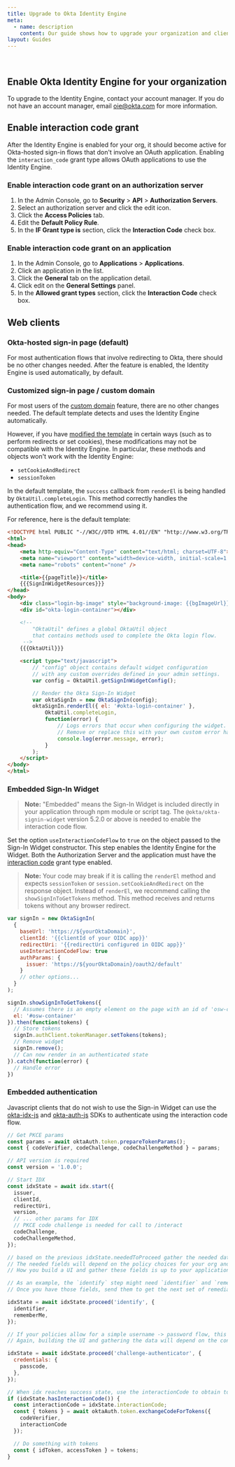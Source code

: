 ```yaml
---
title: Upgrade to Okta Identity Engine
meta:
  - name: description
    content: Our guide shows how to upgrade your organization and clients to Okta Identity Engine
layout: Guides
---
```


<ApiLifecycle access="ie" /><br>
<ApiLifecycle access="Limited GA" />

## Enable Okta Identity Engine for your organization

To upgrade to the Identity Engine, contact your account manager. If you do not have an account manager, email <oie@okta.com> for more information.

## Enable interaction code grant

After the Identity Engine is enabled for your org, it should become active for Okta-hosted sign-in flows that don't involve an OAuth application. Enabling the `interaction_code` grant type allows OAuth applications to use the Identity Engine.

### Enable interaction code grant on an authorization server

1. In the Admin Console, go to **Security** > **API** > **Authorization Servers**.
2. Select an authorization server and click the edit icon.
3. Click the **Access Policies** tab.
4. Edit the **Default Policy Rule**.
5. In the **IF Grant type is** section, click the **Interaction Code** check box.

### Enable interaction code grant on an application

1. In the Admin Console, go to **Applications** > **Applications**.
2. Click an application in the list.
3. Click the **General** tab on the application detail.
4. Click edit on the **General Settings** panel.
5. In the **Allowed grant types** section, click the **Interaction Code** check box.

## Web clients

### Okta-hosted sign-in page (default)

For most authentication flows that involve redirecting to Okta, there should be no other changes needed. After the feature is enabled, the Identity Engine is used automatically, by default.

### Customized sign-in page / custom domain

For most users of the [custom domain](/docs/guides/custom-url-domain/) feature, there are no other changes needed. The default template detects and uses the Identity Engine automatically.

However, if you have [modified the template](/docs/guides/style-the-widget/style-okta-hosted/) in certain ways (such as to perform redirects or set cookies), these modifications may not be compatible with the Identity Engine. In particular, these methods and objects won't work with the Identity Engine:

- `setCookieAndRedirect`
- `sessionToken`

In the default template, the `success` callback from `renderEl` is being handled by `OktaUtil.completeLogin`. This method correctly handles the authentication flow, and we recommend using it.

For reference, here is the default template:

```html
<!DOCTYPE html PUBLIC "-//W3C//DTD HTML 4.01//EN" "http://www.w3.org/TR/html4/strict.dtd">
<html>
<head>
    <meta http-equiv="Content-Type" content="text/html; charset=UTF-8">
    <meta name="viewport" content="width=device-width, initial-scale=1.0" />
    <meta name="robots" content="none" />

    <title>{{pageTitle}}</title>
    {{{SignInWidgetResources}}}
</head>
<body>
    <div class="login-bg-image" style="background-image: {{bgImageUrl}}"></div>
    <div id="okta-login-container"></div>

    <!--
        "OktaUtil" defines a global OktaUtil object
        that contains methods used to complete the Okta login flow.
     -->
    {{{OktaUtil}}}

    <script type="text/javascript">
        // "config" object contains default widget configuration
        // with any custom overrides defined in your admin settings.
        var config = OktaUtil.getSignInWidgetConfig();

        // Render the Okta Sign-In Widget
        var oktaSignIn = new OktaSignIn(config);
        oktaSignIn.renderEl({ el: '#okta-login-container' },
            OktaUtil.completeLogin,
            function(error) {
                // Logs errors that occur when configuring the widget.
                // Remove or replace this with your own custom error handler.
                console.log(error.message, error);
            }
        );
    </script>
</body>
</html>
```

### Embedded Sign-In Widget

> **Note:** "Embedded" means the Sign-In Widget is included directly in your application through npm module or script tag. The `@okta/okta-signin-widget` version 5.2.0 or above is needed to enable the interaction code flow.

Set the option `useInteractionCodeFlow` to `true` on the object passed to the Sign-In Widget constructor. This step enables the Identity Engine for the Widget. Both the Authorization Server and the application must have the [interaction code](#enable-interaction-code-grant) grant type enabled.

> **Note:** Your code may break if it is calling the `renderEl` method and expects `sessionToken` or `session.setCookieAndRedirect` on the response object. Instead of `renderEl`, we recommend calling the `showSignInToGetTokens` method. This method receives and returns tokens without any browser redirect.

```javascript
var signIn = new OktaSignIn(
  {
    baseUrl: 'https://${yourOktaDomain}',
    clientId: '{{clientId of your OIDC app}}'
    redirectUri: '{{redirectUri configured in OIDC app}}'
    useInteractionCodeFlow: true
    authParams: {
      issuer: 'https://${yourOktaDomain}/oauth2/default'
    }
    // other options...
  }
);

signIn.showSignInToGetTokens({
  // Assumes there is an empty element on the page with an id of 'osw-container'
  el: '#osw-container'
}).then(function(tokens) {
  // Store tokens
  signIn.authClient.tokenManager.setTokens(tokens);
  // Remove widget
  signIn.remove();
  // Can now render in an authenticated state
}).catch(function(error) {
  // Handle error
})
```

### Embedded authentication

Javascript clients that do not wish to use the Sign-in Widget can use the [okta-idx-js](https://github.com/okta/okta-idx-js) and [okta-auth-js](https://github.com/okta/okta-auth-js) SDKs to authenticate using the interaction code flow.

```javascript
// Get PKCE params
const params = await oktaAuth.token.prepareTokenParams();
const { codeVerifier, codeChallenge, codeChallengeMethod } = params;

// API version is required
const version = '1.0.0';

// Start IDX
const idxState = await idx.start({
  issuer,
  clientId,
  redirectUri,
  version,
  // ... other params for IDX
  // PKCE code challenge is needed for call to /interact
  codeChallenge,
  codeChallengeMethod,
});

// based on the previous idxState.neededToProceed gather the needed data fields
// The needed fields will depend on the policy choices for your org and app
// How you build a UI and gather these fields is up to your application and is not shown here

// As an example, the `identify` step might need `identifier` and `rememberMe` fields
// Once you have those fields, send them to get the next set of remediation options

idxState = await idxState.proceed('identify', {
  identifier,
  rememberMe,
});

// If your policies allow for a simple username -> password flow, this might be the next step
// Again, building the UI and gathering the data will depend on the consumer application and is not shown here

idxState = await idxState.proceed('challenge-authenticator', {
  credentials: {
    passcode,
  },
});

// When idx reaches success state, use the interactionCode to obtain tokens
if (idxState.hasInteractionCode()) {
  const interactionCode = idxState.interactionCode;
  const { tokens } = await oktaAuth.token.exchangeCodeForTokens({
    codeVerifier,
    interactionCode
  });

  // Do something with tokens
  const { idToken, accessToken } = tokens;
}
```
